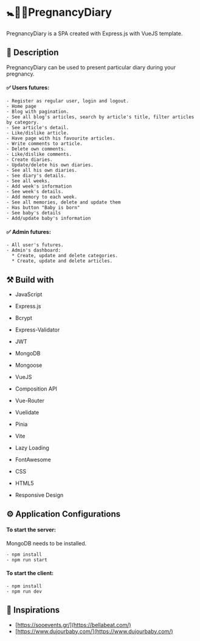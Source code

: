 # :baby_symbol::baby_bottle::memo:PregnancyDiary
PregnancyDiary is a SPA created with Express.js with VueJS template.

## :memo: Description
PregnancyDiary can be used to present particular diary during your pregnancy.

#### :white_check_mark: Users futures: 

    - Register as regular user, login and logout. 
    - Home page
    - Blog with pagination.
    - See all blog's articles, search by article's title, filter articles by category.
    - See article's detail.
    - Like/dislike article.
    - Have page with his favourite articles.
    - Write comments to article.
    - Delete own comments.
    - Like/dislike comments.
    - Create diaries.
    - Update/delete his own diaries.
    - See all his own diaries.
    - See diary's details.
    - See all weeks.
    - Add week's information
    - See week's details.
    - Add memory to each week.
    - See all memories, delete and update them
    - Has button "Baby is born"
    - See baby's details
    - Add/update baby's information
      
#### :white_check_mark: Admin futures: 

    - All user's futures.
    - Admin's dashboard:  
      * Create, update and delete categories.
      * Create, update and delete articles.

## :hammer_and_pick: Build with

 - JavaScript

 - Express.js
 
 - Bcrypt
 
 - Express-Validator
 
 - JWT

 - MongoDB 

 - Mongoose 
 
 - VueJS

 - Composition API
 
 - Vue-Router
   
 - Vuelidate
   
 - Pinia

 - Vite
   
 - Lazy Loading
 
 - FontAwesome

 - CSS

 - HTML5
 
 - Responsive Design

## :gear: Application Configurations
 #### To start the server: 
 
MongoDB needs to be installed.

    - npm install
    - npm run start
    
 #### To start the client: 
 
    - npm install
    - npm run dev

## :star2: Inspirations

- [https://sooevents.gr/](https://bellabeat.com/)
- [https://www.dujourbaby.com/](https://www.dujourbaby.com/)
